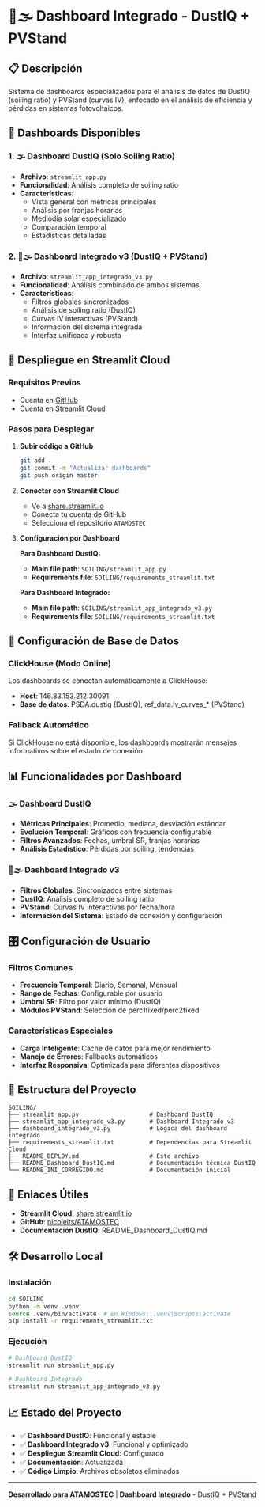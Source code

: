 # 🔋🌫️ Dashboard Integrado - DustIQ + PVStand

## 📋 Descripción
Sistema de dashboards especializados para el análisis de datos de DustIQ (soiling ratio) y PVStand (curvas IV), enfocado en el análisis de eficiencia y pérdidas en sistemas fotovoltaicos.

## 🚀 Dashboards Disponibles

### 1. 🌫️ Dashboard DustIQ (Solo Soiling Ratio)
- **Archivo**: `streamlit_app.py`
- **Funcionalidad**: Análisis completo de soiling ratio
- **Características**:
  - Vista general con métricas principales
  - Análisis por franjas horarias
  - Mediodía solar especializado
  - Comparación temporal
  - Estadísticas detalladas

### 2. 🔋🌫️ Dashboard Integrado v3 (DustIQ + PVStand)
- **Archivo**: `streamlit_app_integrado_v3.py`
- **Funcionalidad**: Análisis combinado de ambos sistemas
- **Características**:
  - Filtros globales sincronizados
  - Análisis de soiling ratio (DustIQ)
  - Curvas IV interactivas (PVStand)
  - Información del sistema integrada
  - Interfaz unificada y robusta

## 🚀 Despliegue en Streamlit Cloud

### Requisitos Previos
- Cuenta en [GitHub](https://github.com)
- Cuenta en [Streamlit Cloud](https://streamlit.io/cloud)

### Pasos para Desplegar

1. **Subir código a GitHub**
   ```bash
   git add .
   git commit -m "Actualizar dashboards"
   git push origin master
   ```

2. **Conectar con Streamlit Cloud**
   - Ve a [share.streamlit.io](https://share.streamlit.io)
   - Conecta tu cuenta de GitHub
   - Selecciona el repositorio `ATAMOSTEC`

3. **Configuración por Dashboard**

   **Para Dashboard DustIQ:**
   - **Main file path**: `SOILING/streamlit_app.py`
   - **Requirements file**: `SOILING/requirements_streamlit.txt`

   **Para Dashboard Integrado:**
   - **Main file path**: `SOILING/streamlit_app_integrado_v3.py`
   - **Requirements file**: `SOILING/requirements_streamlit.txt`

## 🔧 Configuración de Base de Datos

### ClickHouse (Modo Online)
Los dashboards se conectan automáticamente a ClickHouse:
- **Host**: 146.83.153.212:30091
- **Base de datos**: PSDA.dustiq (DustIQ), ref_data.iv_curves_* (PVStand)

### Fallback Automático
Si ClickHouse no está disponible, los dashboards mostrarán mensajes informativos sobre el estado de conexión.

## 📊 Funcionalidades por Dashboard

### 🌫️ Dashboard DustIQ
- **Métricas Principales**: Promedio, mediana, desviación estándar
- **Evolución Temporal**: Gráficos con frecuencia configurable
- **Filtros Avanzados**: Fechas, umbral SR, franjas horarias
- **Análisis Estadístico**: Pérdidas por soiling, tendencias

### 🔋🌫️ Dashboard Integrado v3
- **Filtros Globales**: Sincronizados entre sistemas
- **DustIQ**: Análisis completo de soiling ratio
- **PVStand**: Curvas IV interactivas por fecha/hora
- **Información del Sistema**: Estado de conexión y configuración

## 🎛️ Configuración de Usuario

### Filtros Comunes
- **Frecuencia Temporal**: Diario, Semanal, Mensual
- **Rango de Fechas**: Configurable por usuario
- **Umbral SR**: Filtro por valor mínimo (DustIQ)
- **Módulos PVStand**: Selección de perc1fixed/perc2fixed

### Características Especiales
- **Carga Inteligente**: Cache de datos para mejor rendimiento
- **Manejo de Errores**: Fallbacks automáticos
- **Interfaz Responsiva**: Optimizada para diferentes dispositivos

## 📁 Estructura del Proyecto

```
SOILING/
├── streamlit_app.py                    # Dashboard DustIQ
├── streamlit_app_integrado_v3.py       # Dashboard Integrado v3
├── dashboard_integrado_v3.py           # Lógica del dashboard integrado
├── requirements_streamlit.txt          # Dependencias para Streamlit Cloud
├── README_DEPLOY.md                    # Este archivo
├── README_Dashboard_DustIQ.md          # Documentación técnica DustIQ
└── README_INI_CORREGIDO.md             # Documentación inicial
```

## 🔗 Enlaces Útiles

- **Streamlit Cloud**: [share.streamlit.io](https://share.streamlit.io)
- **GitHub**: [nicoleits/ATAMOSTEC](https://github.com/nicoleits/ATAMOSTEC)
- **Documentación DustIQ**: README_Dashboard_DustIQ.md

## 🛠️ Desarrollo Local

### Instalación
```bash
cd SOILING
python -m venv .venv
source .venv/bin/activate  # En Windows: .venv\Scripts\activate
pip install -r requirements_streamlit.txt
```

### Ejecución
```bash
# Dashboard DustIQ
streamlit run streamlit_app.py

# Dashboard Integrado
streamlit run streamlit_app_integrado_v3.py
```

## 📈 Estado del Proyecto

- ✅ **Dashboard DustIQ**: Funcional y estable
- ✅ **Dashboard Integrado v3**: Funcional y optimizado
- ✅ **Despliegue Streamlit Cloud**: Configurado
- ✅ **Documentación**: Actualizada
- ✅ **Código Limpio**: Archivos obsoletos eliminados

---

**Desarrollado para ATAMOSTEC** | **Dashboard Integrado** - DustIQ + PVStand 